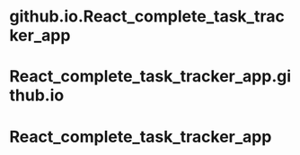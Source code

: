 # github.io.React_complete_task_tracker_app
# React_complete_task_tracker_app.github.io
# React_complete_task_tracker_app
